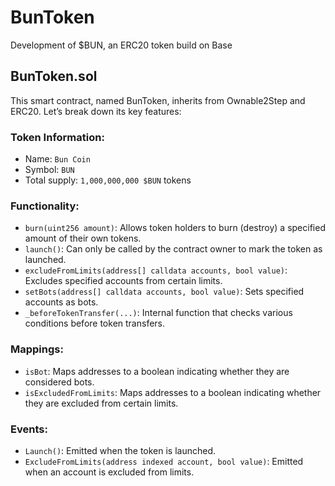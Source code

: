 # BunToken
Development of $BUN, an ERC20 token build on Base

## BunToken.sol
This smart contract, named BunToken, inherits from Ownable2Step and ERC20. Let’s break down its key features:

### Token Information:
- Name: `Bun Coin`
- Symbol: `BUN`
- Total supply: `1,000,000,000 $BUN` tokens

### Functionality:
- `burn(uint256 amount)`: Allows token holders to burn (destroy) a specified amount of their own tokens.
- `launch()`: Can only be called by the contract owner to mark the token as launched.
- `excludeFromLimits(address[] calldata accounts, bool value)`: Excludes specified accounts from certain limits.
- `setBots(address[] calldata accounts, bool value)`: Sets specified accounts as bots.
- `_beforeTokenTransfer(...)`: Internal function that checks various conditions before token transfers.

### Mappings:
- `isBot`: Maps addresses to a boolean indicating whether they are considered bots.
- `isExcludedFromLimits`: Maps addresses to a boolean indicating whether they are excluded from certain limits.

### Events:
- `Launch()`: Emitted when the token is launched.
- `ExcludeFromLimits(address indexed account, bool value)`: Emitted when an account is excluded from limits.

